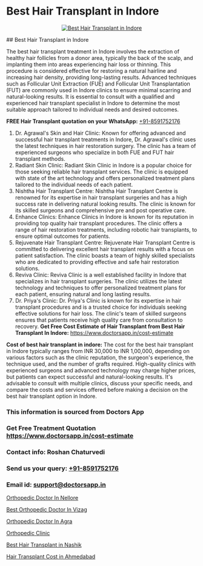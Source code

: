 # Best Hair Transplant in Indore

<p align="center">
  <a href="https://doctorsapp.co.in/uploads/treatment_image/Finding%20the%20best%20hair%20clinic.jpg">
    <img src="https://doctorsapp.co.in/treatment/hair-transplant" alt="Best Hair Transplant in Indore">
  </a>
</p>
## Best Hair Transplant in Indore

The best hair transplant treatment in Indore involves the extraction of healthy hair follicles from a donor area, typically the back of the scalp, and implanting them into areas experiencing hair loss or thinning. This procedure is considered effective for restoring a natural hairline and increasing hair density, providing long-lasting results. Advanced techniques such as Follicular Unit Extraction (FUE) and Follicular Unit Transplantation (FUT) are commonly used in Indore clinics to ensure minimal scarring and natural-looking results. It is essential to consult with a qualified and experienced hair transplant specialist in Indore to determine the most suitable approach tailored to individual needs and desired outcomes.

**FREE Hair Transplant quotation on your WhatsApp:**  [+91-8591752176](https://api.whatsapp.com/send?phone=8591752176)

1) Dr. Agrawal's Skin and Hair Clinic: Known for offering advanced and successful hair transplant treatments in Indore, Dr. Agrawal's clinic uses the latest techniques in hair restoration surgery. The clinic has a team of experienced surgeons who specialize in both FUE and FUT hair transplant methods.
2) Radiant Skin Clinic: Radiant Skin Clinic in Indore is a popular choice for those seeking reliable hair transplant services. The clinic is equipped with state of the art technology and offers personalized treatment plans tailored to the individual needs of each patient.
3) Nishtha Hair Transplant Centre: Nishtha Hair Transplant Centre is renowned for its expertise in hair transplant surgeries and has a high success rate in delivering natural looking results. The clinic is known for its skilled surgeons and comprehensive pre  and post operative care.
4) Enhance Clinics: Enhance Clinics in Indore is known for its reputation in providing top quality hair transplant procedures. The clinic offers a range of hair restoration treatments, including robotic hair transplants, to ensure optimal outcomes for patients.
5) Rejuvenate Hair Transplant Centre: Rejuvenate Hair Transplant Centre is committed to delivering excellent hair transplant results with a focus on patient satisfaction. The clinic boasts a team of highly skilled specialists who are dedicated to providing effective and safe hair restoration solutions.
6) Reviva Clinic: Reviva Clinic is a well established facility in Indore that specializes in hair transplant surgeries. The clinic utilizes the latest technology and techniques to offer personalized treatment plans for each patient, ensuring natural and long lasting results.
7) Dr. Priya's Clinic: Dr. Priya's Clinic is known for its expertise in hair transplant procedures and is a trusted choice for individuals seeking effective solutions for hair loss. The clinic's team of skilled surgeons ensures that patients receive high quality care from consultation to recovery.
**Get Free Cost Estimate of Hair Transplant from Best Hair Transplant In Indore:** https://www.doctorsapp.in/cost-estimate

**Cost of best hair transplant in indore:**
The cost for the best hair transplant in Indore typically ranges from INR 30,000 to INR 1,00,000, depending on various factors such as the clinic reputation, the surgeon's experience, the technique used, and the number of grafts required. High-quality clinics with experienced surgeons and advanced technology may charge higher prices, but patients can expect successful and natural-looking results. It's advisable to consult with multiple clinics, discuss your specific needs, and compare the costs and services offered before making a decision on the best hair transplant option in Indore.

### This information is sourced from Doctors App 
### Get Free Treatment Quotation https://www.doctorsapp.in/cost-estimate
### Contact info: Roshan Chaturvedi 
### Send us your query: [+91-8591752176](https://api.whatsapp.com/send?phone=8591752176) 
### Email id: support@doctorsapp.in

[Orthopedic Doctor In Nellore](https://www.linkedin.com/pulse/orthopedic-doctor-nellore-doctorsapp-khulna-1ra4e?trackingId=qRf8uoAYlR46rJjYehvptw%3D%3D&lipi=urn%3Ali%3Apage%3Ad_flagship3_company_admin%3BEfzsr1%2BmQ6eR1XkJR7MU1A%3D%3D)

[Best Orthopedic Doctor In Vizag](https://www.linkedin.com/pulse/best-orthopedic-doctor-vizag-acl-tear-treatment-7smie?trackingId=Yot0T6J1MxpxYId6NOT8aA%3D%3D&lipi=urn%3Ali%3Apage%3Ad_flagship3_company_admin%3BxUBWLKzDRA2fVBqJ%2Fp%2FTnw%3D%3D)

[Orthopedic Doctor In Agra](https://medium.com/@vimalrana22/orthopedic-doctor-in-agra-c79d745e6800)

[Orthopedic Clinic](https://medium.com/@vanshmehar12/orthopedic-clinic-3a849b0e989d)

[Best Hair Transplant in Nashik](https://doctors-apps.github.io/doctorsapp/best-hair-transplant-in-nashik)

[Hair Transplant Cost in Ahmedabad](https://doctors-apps.github.io/doctorsapp/hair-transplant-cost-in-ahmedabad)

